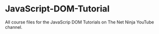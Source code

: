 # JavaScript-DOM-Tutorial
All course files for the JavaScrip DOM Tutorials on The Net Ninja YouTube channel.

